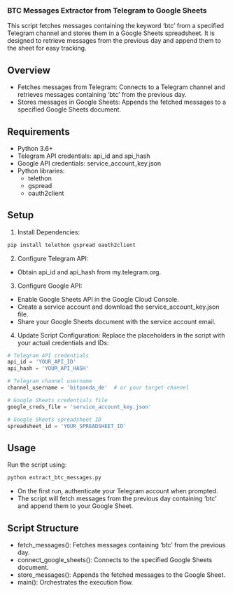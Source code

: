 ### BTC Messages Extractor from Telegram to Google Sheets

This script fetches messages containing the keyword ‘btc’ from a specified Telegram channel and stores them in a Google Sheets spreadsheet. It is designed to retrieve messages from the previous day and append them to the sheet for easy tracking.

## Overview
- Fetches messages from Telegram: Connects to a Telegram channel and retrieves messages containing ‘btc’ from the previous day.
- Stores messages in Google Sheets: Appends the fetched messages to a specified Google Sheets document.

## Requirements
- Python 3.6+
- Telegram API credentials: api_id and api_hash
- Google API credentials: service_account_key.json
- Python libraries:
	- telethon
	- gspread
	- oauth2client

## Setup

1. Install Dependencies:
```bash
pip install telethon gspread oauth2client
```

2. Configure Telegram API:
- Obtain api_id and api_hash from my.telegram.org.

3. Configure Google API:
- Enable Google Sheets API in the Google Cloud Console.
- Create a service account and download the service_account_key.json file.
- Share your Google Sheets document with the service account email.

4. Update Script Configuration:
Replace the placeholders in the script with your actual credentials and IDs:
```python
# Telegram API credentials
api_id = 'YOUR_API_ID'
api_hash = 'YOUR_API_HASH'

# Telegram channel username
channel_username = 'bitpanda_de'  # or your target channel

# Google Sheets credentials file
google_creds_file = 'service_account_key.json'

# Google Sheets spreadsheet ID
spreadsheet_id = 'YOUR_SPREADSHEET_ID'
```

## Usage

Run the script using:
```bash
python extract_btc_messages.py
```
- On the first run, authenticate your Telegram account when prompted.
- The script will fetch messages from the previous day containing ‘btc’ and append them to your Google Sheet.

## Script Structure
- fetch_messages(): Fetches messages containing ‘btc’ from the previous day.
- connect_google_sheets(): Connects to the specified Google Sheets document.
- store_messages(): Appends the fetched messages to the Google Sheet.
- main(): Orchestrates the execution flow.

